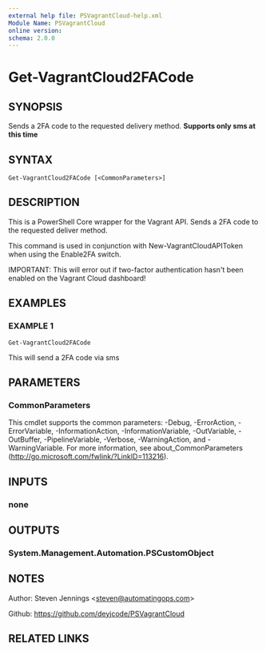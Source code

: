 ```yaml
---
external help file: PSVagrantCloud-help.xml
Module Name: PSVagrantCloud
online version:
schema: 2.0.0
---
```


# Get-VagrantCloud2FACode

## SYNOPSIS
Sends a 2FA code to the requested delivery method. 
**Supports only sms at this time**

## SYNTAX

```
Get-VagrantCloud2FACode [<CommonParameters>]
```

## DESCRIPTION
This is a PowerShell Core wrapper for the Vagrant API.
Sends a 2FA code to the requested deliver method. 

This command is used in conjunction with New-VagrantCloudAPIToken when using the Enable2FA switch.

IMPORTANT: This will error out if two-factor authentication hasn't been enabled on the Vagrant Cloud dashboard!

## EXAMPLES

### EXAMPLE 1
```
Get-VagrantCloud2FACode
```

This will send a 2FA code via sms

## PARAMETERS

### CommonParameters
This cmdlet supports the common parameters: -Debug, -ErrorAction, -ErrorVariable, -InformationAction, -InformationVariable, -OutVariable, -OutBuffer, -PipelineVariable, -Verbose, -WarningAction, and -WarningVariable.
For more information, see about_CommonParameters (http://go.microsoft.com/fwlink/?LinkID=113216).

## INPUTS

### none
## OUTPUTS

### System.Management.Automation.PSCustomObject
## NOTES
Author: Steven Jennings \<steven@automatingops.com\>

Github: https://github.com/deyjcode/PSVagrantCloud

## RELATED LINKS
